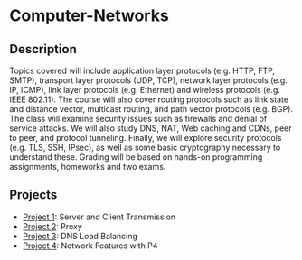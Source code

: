 # Computer-Networks

## Description
Topics covered will include application layer protocols (e.g. HTTP, FTP, SMTP), transport layer protocols (UDP, TCP), network layer protocols (e.g. IP, ICMP), link layer protocols (e.g. Ethernet) and wireless protocols (e.g. IEEE 802.11). The course will also cover routing protocols such as link state and distance vector, multicast routing, and path vector protocols (e.g. BGP). The class will examine security issues such as firewalls and denial of service attacks. We will also study DNS, NAT, Web caching and CDNs, peer to peer, and protocol tunneling. Finally, we will explore security protocols (e.g. TLS, SSH, IPsec), as well as some basic cryptography necessary to understand these. Grading will be based on hands-on programming assignments, homeworks and two exams.

## Projects
* [Project 1](https://github.com/etsai7/Computer-Networks/tree/master/Homework1): Server and Client Transmission
* [Project 2](https://github.com/etsai7/Computer-Networks/tree/master/Homework2): Proxy
* [Project 3](https://github.com/etsai7/Computer-Networks/tree/master/Homework3): DNS Load Balancing
* [Project 4](https://github.com/etsai7/Computer-Networks/tree/master/Homework4): Network Features with P4
